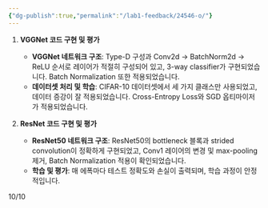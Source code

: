 ```yaml
---
{"dg-publish":true,"permalink":"/lab1-feedback/24546-o/"}
---
```


1. **VGGNet 코드 구현 및 평가**
   - **VGGNet 네트워크 구조**: Type-D 구성과 Conv2d -> BatchNorm2d -> ReLU 순서로 레이어가 적절히 구성되어 있고, 3-way classifier가 구현되었습니다. Batch Normalization 또한 적용되었습니다.
   - **데이터셋 처리 및 학습**: CIFAR-10 데이터셋에서 세 가지 클래스만 사용되었고, 데이터 증강이 잘 적용되었습니다. Cross-Entropy Loss와 SGD 옵티마이저가 적용되었습니다.

2. **ResNet 코드 구현 및 평가**
   - **ResNet50 네트워크 구조**: ResNet50의 bottleneck 블록과 strided convolution이 정확하게 구현되었고, Conv1 레이어의 변경 및 max-pooling 제거, Batch Normalization 적용이 확인되었습니다.
   - **학습 및 평가**: 매 에폭마다 테스트 정확도와 손실이 출력되며, 학습 과정이 안정적입니다.

10/10